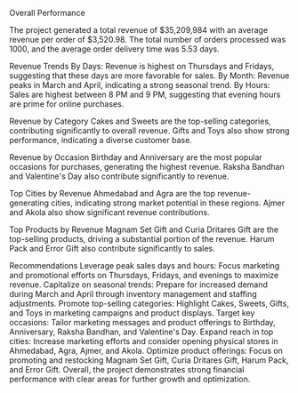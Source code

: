 Overall Performance

The project generated a total revenue of $35,209,984 with an average revenue per order of $3,520.98. The total number of orders processed was 1000, and the average order delivery time was 5.53 days.

Revenue Trends
By Days: Revenue is highest on Thursdays and Fridays, suggesting that these days are more favorable for sales.
By Month: Revenue peaks in March and April, indicating a strong seasonal trend.
By Hours: Sales are highest between 8 PM and 9 PM, suggesting that evening hours are prime for online purchases.

Revenue by Category
Cakes and Sweets are the top-selling categories, contributing significantly to overall revenue.
Gifts and Toys also show strong performance, indicating a diverse customer base.

Revenue by Occasion
Birthday and Anniversary are the most popular occasions for purchases, generating the highest revenue.
Raksha Bandhan and Valentine's Day also contribute significantly to revenue.

Top Cities by Revenue
Ahmedabad and Agra are the top revenue-generating cities, indicating strong market potential in these regions.
Ajmer and Akola also show significant revenue contributions.

Top Products by Revenue
Magnam Set Gift and Curia Dritares Gift are the top-selling products, driving a substantial portion of the revenue.
Harum Pack and Error Gift also contribute significantly to sales.

Recommendations
Leverage peak sales days and hours: Focus marketing and promotional efforts on Thursdays, Fridays, and evenings to maximize revenue.
Capitalize on seasonal trends: Prepare for increased demand during March and April through inventory management and staffing adjustments.
Promote top-selling categories: Highlight Cakes, Sweets, Gifts, and Toys in marketing campaigns and product displays.
Target key occasions: Tailor marketing messages and product offerings to Birthday, Anniversary, Raksha Bandhan, and Valentine's Day.
Expand reach in top cities: Increase marketing efforts and consider opening physical stores in Ahmedabad, Agra, Ajmer, and Akola.
Optimize product offerings: Focus on promoting and restocking Magnam Set Gift, Curia Dritares Gift, Harum Pack, and Error Gift.
Overall, the project demonstrates strong financial performance with clear areas for further growth and optimization.


